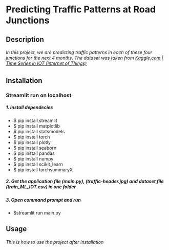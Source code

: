# Predicting Traffic Patterns at Road Junctions

<!--- ![alt text](https://alpinesherpa.com/wp-content/uploads/2016/06/traffic-header.jpg) --->

## Description
###### In this project, we are predicting traffic patterns in each of these four junctions for the next 4 months. The dataset was taken from [Kaggle.com | Time Series in IOT (Internet of Things)](https://www.kaggle.com/vetrirah/ml-iot?select=train_ML_IOT.csv)

## Installation
### Streamlit run on localhost

##### 1. Install dependecies
* $ pip install streamlit
* $ pip install matplotlib
* $ pip install statsmodels
* $ pip install torch
* $ pip install plotly
* $ pip install seaborn
* $ pip install pandas
* $ pip install numpy
* $ pip install scikit_learn
* $ pip install torchsummaryX

##### 2. Get the application file (main.py), (traffic-header.jpg) and dataset file (train_ML_IOT.csv) in one folder
##### 3. Open command prompt and run
* $streamlit run main.py
  

## Usage
###### This is how to use the project after installation

